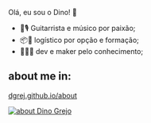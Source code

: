 <!--### Hi there 👋
-->

<!--
**dgrej/dgrej** is a ✨ _special_ ✨ repository because its `README.md` (this file) appears on your GitHub profile.

Here are some ideas to get you started:

- 🔭 I’m currently working on ...
- 🌱 I’m currently learning ...
- 👯 I’m looking to collaborate on ...
- 🤔 I’m looking for help with ...
- 💬 Ask me about ...
- 📫 How to reach me: ...
- 😄 Pronouns: ...
- ⚡ Fun fact: ...
-->

Olá, eu sou o Dino! 🦖

- 🎸🎙️ Guitarrista e músico por paixão; 
- 📦🚛 logístico por opção e formação;
- 👨🏽‍💻 dev e maker pelo conhecimento; 


## about me in: 
[dgrej.github.io/about](https://dgrej.github.io/about)

<a href="https://dgrej.github.io/about" target="_blank"><img src="https://herculeaf.files.wordpress.com/2017/03/ghysjeq.jpg?w=816" alt="about Dino Grejo" ></a>

